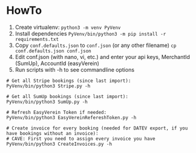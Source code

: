 # HowTo

1. Create virtualenv:
`python3 -m venv PyVenv`
2. Install dependencies
`PyVenv/bin/python3 -m pip install -r requirements.txt`
3. Copy `conf.defaults.json` to `conf.json` (or any other filename)
`cp conf.defaults.json conf.json`
4. Edit conf.json (with nano, vi, etc.) and enter your api keys, MerchantId (SumUp), AccountId (easyVerein)
5. Run scripts with -h to see commandline options
```
# Get all Stripe bookings (since last import):
PyVenv/bin/python3 Stripe.py -h

# Get all SumUp bookings (since last import):
PyVenv/bin/python3 SumUp.py -h

# Refresh EasyVerein Token if needed:
PyVenv/bin/python3 EasyVereinRefereshToken.py -h

# Create invoice for every booking (needed for DATEV export, if you have bookings without an invoice):
# CAVE: First you need to assign every invoice you have
PyVenv/bin/python3 CreateInvoices.py -h
```

